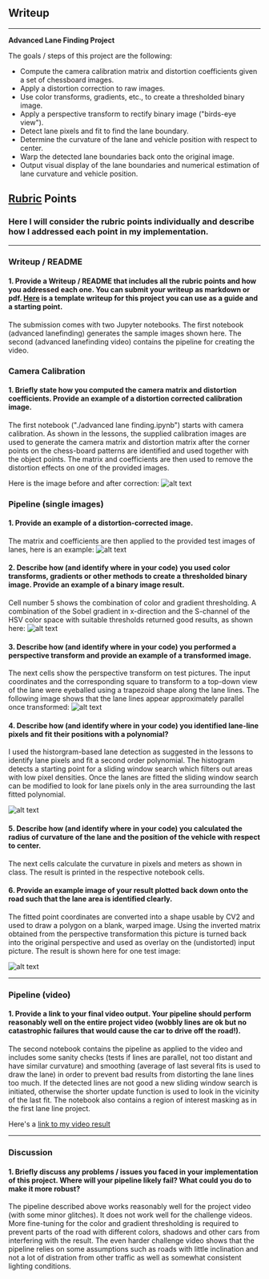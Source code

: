 ## Writeup
---

**Advanced Lane Finding Project**

The goals / steps of this project are the following:

* Compute the camera calibration matrix and distortion coefficients given a set of chessboard images.
* Apply a distortion correction to raw images.
* Use color transforms, gradients, etc., to create a thresholded binary image.
* Apply a perspective transform to rectify binary image ("birds-eye view").
* Detect lane pixels and fit to find the lane boundary.
* Determine the curvature of the lane and vehicle position with respect to center.
* Warp the detected lane boundaries back onto the original image.
* Output visual display of the lane boundaries and numerical estimation of lane curvature and vehicle position.

[//]: # (Image References)

[image1]: ./examples/undist_before_after.jpg "Undistorted"
[image2]: ./examples/undist_before_after2.jpg "Undistorted road"
[image3]: ./examples/threshold_before_after.jpg "Binary Example"
[image4]: ./examples/warp_before_after.jpg "Warp Example"
[image5]: ./examples/lane_fitting.jpg "Fit Visual"
[image6]: ./examples/result.jpg "Output"
[video1]: ./p_output_lanelines.mp4 "Video"

## [Rubric](https://review.udacity.com/#!/rubrics/571/view) Points

### Here I will consider the rubric points individually and describe how I addressed each point in my implementation.  

---

### Writeup / README

#### 1. Provide a Writeup / README that includes all the rubric points and how you addressed each one.  You can submit your writeup as markdown or pdf.  [Here](https://github.com/udacity/CarND-Advanced-Lane-Lines/blob/master/writeup_template.md) is a template writeup for this project you can use as a guide and a starting point.  

The submission comes with two Jupyter notebooks. The first notebook (advanced lanefinding) generates the sample images shown here. The second (advanced lanefinding video) contains the pipeline for creating the video.

### Camera Calibration

#### 1. Briefly state how you computed the camera matrix and distortion coefficients. Provide an example of a distortion corrected calibration image.

The first notebook ("./advanced lane finding.ipynb") starts with camera calibration. As shown in the lessons, the supplied calibration images are used to generate the camera matrix and distortion matrix 
after the corner points on the chess-board patterns are identified and used together with the object points. The matrix and coefficients are then used to remove the distortion effects on one of the provided images.

Here is the image before and after correction:
![alt text][image1]


### Pipeline (single images)

#### 1. Provide an example of a distortion-corrected image.

The matrix and coefficients are then applied to the provided test images of lanes, here is an example:
![alt text][image2]

#### 2. Describe how (and identify where in your code) you used color transforms, gradients or other methods to create a thresholded binary image.  Provide an example of a binary image result.

Cell number 5 shows the combination of color and gradient thresholding. A combination of the Sobel gradient in x-direction and the S-channel of the HSV color space with suitable thresholds returned good results,
as shown here:
![alt text][image3]

#### 3. Describe how (and identify where in your code) you performed a perspective transform and provide an example of a transformed image.

The next cells show the perspective transform on test pictures. The input coordinates and the corresponding square to transform to a top-down view of the lane were eyeballed using a trapezoid shape
along the lane lines. The following image shows that the lane lines appear approximately parallel once transformed:
![alt text][image4]

#### 4. Describe how (and identify where in your code) you identified lane-line pixels and fit their positions with a polynomial?

I used the historgram-based lane detection as suggested in the lessons to identify lane pixels and fit a second order polynomial. The histogram detects a starting point for a sliding
window search which filters out areas with low pixel densities. Once the lanes are fitted the sliding window search can be modified to look for lane pixels only in the area surrounding the last fitted polynomial.
 
![alt text][image5]

#### 5. Describe how (and identify where in your code) you calculated the radius of curvature of the lane and the position of the vehicle with respect to center.

The next cells calculate the curvature in pixels and meters as shown in class. The result is printed in the respective notebook cells.

#### 6. Provide an example image of your result plotted back down onto the road such that the lane area is identified clearly.

The fitted point coordinates are converted into a shape usable by CV2 and used to draw a polygon on a blank, warped image. Using the inverted matrix obtained from the perspective transformation
this picture is turned back into the original perspective and used as overlay on the (undistorted) input picture. The result is shown here for one test image:

![alt text][image6]

---

### Pipeline (video)

#### 1. Provide a link to your final video output.  Your pipeline should perform reasonably well on the entire project video (wobbly lines are ok but no catastrophic failures that would cause the car to drive off the road!).

The second notebook contains the pipeline as applied to the video and includes some sanity checks (tests if lines are parallel, not too distant and have similar curvature) and smoothing (average of last several fits is used to draw the lane) in order to prevent bad 
results from distorting the lane lines too much. If the detected lines are not good a new sliding window search is initiated, otherwise the shorter update function is used to look in the vicinity of the last fit.
The notebook also contains a region of interest masking as in the first lane line project. 

Here's a [link to my video result](./p_output_lanelines.mp4)

---

### Discussion

#### 1. Briefly discuss any problems / issues you faced in your implementation of this project.  Where will your pipeline likely fail?  What could you do to make it more robust?

The pipeline described above works reasonably well for the project video (with some minor glitches). It does not work well for the challenge videos. More fine-tuning for the color and gradient thresholding is 
required to prevent parts of the road with different colors, shadows and other cars from interfering with the result.
The even harder challenge video shows that the pipeline relies on some assumptions such as roads with little inclination and not a lot of distration from other traffic as well as somewhat consistent lighting conditions.

